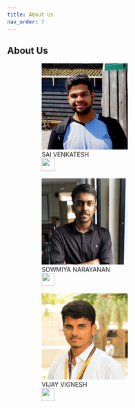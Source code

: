 ```yaml
---
title: About Us
nav_order: 7
---
```

## About Us
<link rel="stylesheet" href="/assets/css/image.css">
<figure>
    <figure>
    <img src="assets/sai.jpeg" alt="SAI VENKATESH"/>
    <figcaption>SAI VENKATESH <br><a href="https://www.linkedin.com/in/sai-venkatesh/" target="_blank">
        <img width="30" height="30" src="{{ '/assets/linkedln.svg' | relative_url }}"></a></figcaption>
    </figure>  
    <figure>
    <img src="assets/sowmi.png" alt="SOWMIYA NARAYANAN"/>
    <figcaption>SOWMIYA NARAYANAN <br><a href="'https://www.linkedin.com/in/sowmiyanarayanan-g/" target="_blank">
        <img width="30" height="30" src="{{ '/assets/linkedln.svg' | relative_url }}"></a></figcaption>
    </figure>  
    <figure>
    <img src="assets/vijay.png" alt="VIJAY VIGNESH"/>
    <figcaption>VIJAY VIGNESH <br><a href="https://www.linkedin.com/in/vijay-vignesh-0002/" target="_blank">
        <img width="30" height="30" src="{{ '/assets/linkedln.svg' | relative_url }}"></a></figcaption>
    </figure>
</figure>
